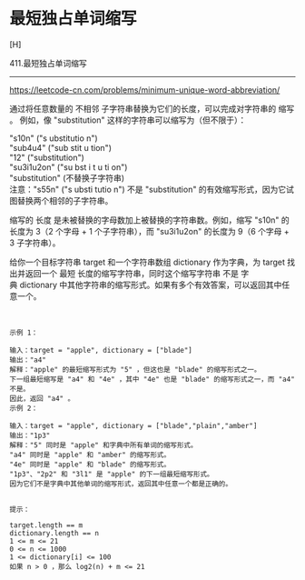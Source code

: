 # 最短独占单词缩写

[H]

411.最短独占单词缩写

---

https://leetcode-cn.com/problems/minimum-unique-word-abbreviation/

通过将任意数量的 不相邻 子字符串替换为它们的长度，可以完成对字符串的 缩写 。 例如，像 "substitution" 这样的字符串可以缩写为（但不限于）：  

"s10n" ("s ubstitutio n")  
"sub4u4" ("sub stit u tion")  
"12" ("substitution")  
"su3i1u2on" ("su bst i t u ti on")  
"substitution" (不替换子字符串)  
注意："s55n" ("s ubsti tutio n") 不是 "substitution" 的有效缩写形式，因为它试图替换两个相邻的子字符串。  

缩写的 长度 是未被替换的字母数加上被替换的字符串数。例如，缩写 "s10n" 的长度为 3（2 个字母 + 1 个子字符串），而 "su3i1u2on" 的长度为 9（6 个字母 + 3 子字符串）。  

给你一个目标字符串 target 和一个字符串数组 dictionary 作为字典，为 target 找出并返回一个 最短 长度的缩写字符串，同时这个缩写字符串 不是 字典 dictionary 中其他字符串的缩写形式。如果有多个有效答案，可以返回其中任意一个。

 
```
示例 1：

输入：target = "apple", dictionary = ["blade"]
输出："a4"
解释："apple" 的最短缩写形式为 "5" ，但这也是 "blade" 的缩写形式之一。
下一组最短缩写是 "a4" 和 "4e" ，其中 "4e" 也是 "blade" 的缩写形式之一，而 "a4" 不是。
因此，返回 "a4" 。
示例 2：

输入：target = "apple", dictionary = ["blade","plain","amber"]
输出："1p3"
解释："5" 同时是 "apple" 和字典中所有单词的缩写形式。
"a4" 同时是 "apple" 和 "amber" 的缩写形式。
"4e" 同时是 "apple" 和 "blade" 的缩写形式。
"1p3"、"2p2" 和 "3l1" 是 "apple" 的下一组最短缩写形式。
因为它们不是字典中其他单词的缩写形式，返回其中任意一个都是正确的。


提示：

target.length == m
dictionary.length == n
1 <= m <= 21
0 <= n <= 1000
1 <= dictionary[i] <= 100
如果 n > 0 ，那么 log2(n) + m <= 21
```